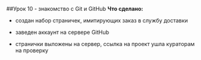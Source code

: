 ﻿##Урок 10 - знакомство с Git и GitHub
 **Что сделано:**

  * создан набор страничек, имитирующих заказ в службу доставки

  * заведен аккаунт на сервере GitHub

  * странички выложены на сервер, ссылка на проект ушла кураторам на проверку

